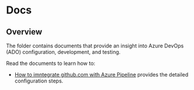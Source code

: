 # Docs

## Overview

The folder contains documents that provide an insight into Azure DevOps (ADO) configuration, development, and testing.

<!-- Update the list each time you modify the document structure in this folder. -->

Read the documents to learn how to:

- [How to imntegrate github.com with Azure Pipeline](./how-to_integrate-githubcom-azurepipeline.md) provides the detailed configuration steps.
